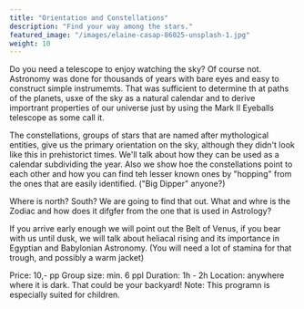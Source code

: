 ```yaml
---
title: "Orientation and Constellations"
description: "Find your way among the stars."
featured_image: "/images/elaine-casap-86025-unsplash-1.jpg"
weight: 10
---
```

Do you need a telescope to enjoy watching the sky? Of course not. Astronomy was done for thousands of years with bare eyes and easy to construct simple instrumemts.
That was sufficient to determine th at paths of the planets, usxe of the sky as a natural calendar and to derive importrant properties of our universe just by using the Mark II Eyeballs telescope as some call it.

The constellations, groups of stars that are named after mythological entities, give us the primary orientation on the sky, although they didn't look like this in prehistorict times.
We'll talk about how they can be used as a calendar subdividing the year. Also we show hoe the constellations point to each other and how you can find teh lesser known ones by "hopping" from the ones that are easily identified. ("Big Dipper" anyone?)
<!--more-->
Where is north? South? We are going to find that out.
What and whre is the Zodiac and how does it difgfer from the one that is used in Astrology?

If you arrive early enough we will point out the Belt of Venus, if you bear with us until dusk, we will talk about heliacal rising and its importance in Egyptian and Babylonian Astronomy. (You will need a lot of stamina for that trough, and possibly a warm jacket)

Price: 10,- pp
Group size: min. 6 ppl
Duration: 1h - 2h
Location: anywhere where it is dark. That could be your backyard!
Note: This programn is especially suited for children.
